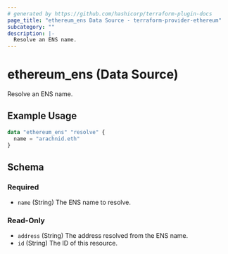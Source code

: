 ```yaml
---
# generated by https://github.com/hashicorp/terraform-plugin-docs
page_title: "ethereum_ens Data Source - terraform-provider-ethereum"
subcategory: ""
description: |-
  Resolve an ENS name.
---
```


# ethereum_ens (Data Source)

Resolve an ENS name.

## Example Usage

```terraform
data "ethereum_ens" "resolve" {
  name = "arachnid.eth"
}
```

<!-- schema generated by tfplugindocs -->
## Schema

### Required

- `name` (String) The ENS name to resolve.

### Read-Only

- `address` (String) The address resolved from the ENS name.
- `id` (String) The ID of this resource.
